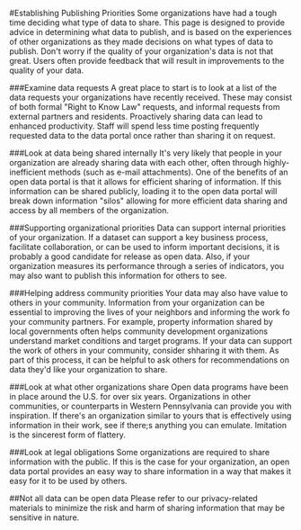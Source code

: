 #Establishing Publishing Priorities
Some organizations have had a tough time deciding what type of data to share. This page is designed to provide advice in determining what data to publish, and is based on the experiences of other organizations as they made decisions on what types of data to publish. Don't worry if the quality of your organization's data is not that great. Users often provide feedback that will result in improvements to the quality of your data.

###Examine data requests
A great place to start is to look at a list of the data requests your organizations have recently received. These may consist of both formal "Right to Know Law" requests, and informal requests from external partners and residents. Proactively sharing data can lead to enhanced productivity. Staff will spend less time posting frequently requested data to the data portal once rather than sharing it on request.

###Look at data being shared internally
It's very likely that people in your organization are already sharing data with each other, often through highly-inefficient methods (such as e-mail attachments). One of the benefits of an open data portal is that it allows for efficient sharing of information. If this information can be shared publicly, loading it to the open data portal will break down information "silos" allowing for more efficient data sharing and access by all members of the organization. 

###Supporting organizational priorities
Data can support internal priorities of your organization. If a dataset can support a key business process, facilitate collaboration, or can be used to inform important decisions, it is probably a good candidate for release as open data. Also, if your organization measures its performance through a series of indicators, you may also want to publish this information for others to see.

###Helping address community priorities
Your data may also have value to others in your community. Information from your organization can be essential to improving the lives of your neighbors and informing the work fo your community partners. For example, property information shared by local governments often helps community development organizations understand market conditions and target programs. If your data can support the work of others in your community, consider shharing it with them. As part of this process, it can be helpful to ask others for recommendations on data they'd like your organization to share. 

###Look at what other organizations share
Open data programs have been in place around the U.S. for over six years. Organizations in other communities, or counterparts in Western Pennsylvania can provide you with inspiration. If there's an organization similar to yours that is effectively using information in their work, see if there;s anything you can emulate. Imitation is the sincerest form of flattery. 

###Look at legal obligations
Some organizations are required to share information with the public. If this is the case for your organization, an open data portal provides an easy way to share information in a way that makes it easy for it to be used by others.

##Not all data can be open data
Please refer to our privacy-related materials to minimize the risk and harm of sharing information that may be sensitive in nature.




